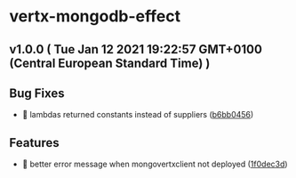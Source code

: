 # vertx-mongodb-effect
## v1.0.0  ( Tue Jan 12 2021 19:22:57 GMT+0100 (Central European Standard Time) )


## Bug Fixes
  - 🐛 lambdas returned constants instead of suppliers
  ([b6bb0456](https://github.com/imrafaelmerino/vertx-mongodb-effect/commit/b6bb0456d8b072263fd6ae83566ebeecd155bb69))

## Features
  - 🎸 better error message when mongovertxclient not deployed
  ([1f0dec3d](https://github.com/imrafaelmerino/vertx-mongodb-effect/commit/1f0dec3d3bd7845d2b6c8a3c22f96999b4968a4b))




